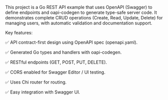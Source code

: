This project is a Go REST API example that uses OpenAPI (Swagger) to define endpoints and oapi-codegen to generate type-safe server code.
It demonstrates complete CRUD operations (Create, Read, Update, Delete) for managing users, with automatic validation and documentation support.

Key features:

✅ API contract-first design using OpenAPI spec (openapi.yaml).

✅ Generated Go types and handlers with oapi-codegen.

✅ RESTful endpoints (GET, POST, PUT, DELETE).

✅ CORS enabled for Swagger Editor / UI testing.

✅ Uses Chi router for routing.

✅ Easy integration with Swagger UI.